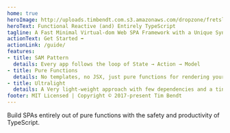 ```yaml
---
home: true
heroImage: http://uploads.timbendt.com.s3.amazonaws.com/dropzone/fretslogo4@1x.png
heroText: Functional Reactive (and) Entirely TypeScript
tagline: A Fast Minimal Virtual-dom Web SPA Framework with a Unique Syntax
actionText: Get Started ➡️
actionLink: /guide/
features:
- title: SAM Pattern
  details: Every app follows the loop of State → Action → Model
- title: Pure Functions
  details: No templates, no JSX, just pure functions for rendering your UI
- title: Ultralight
  details: A Very light-weight approach with few dependencies and a tiny file size (7kb gzipped).
footer: MIT Licensed | Copyright © 2017-present Tim Bendt
---
```




Build SPAs entirely out of pure functions with the safety and productivity of TypeScript.



